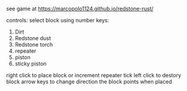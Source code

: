 see game at https://marcopolo1124.github.io/redstone-rust/

controls:
select block using number keys:
1. Dirt
2. Redstone dust
3. Redstone torch
4. repeater
5. piston
6. sticky piston

right click to place block or increment repeater tick
left click to destory block
arrow keys to change direction the block points when placed
